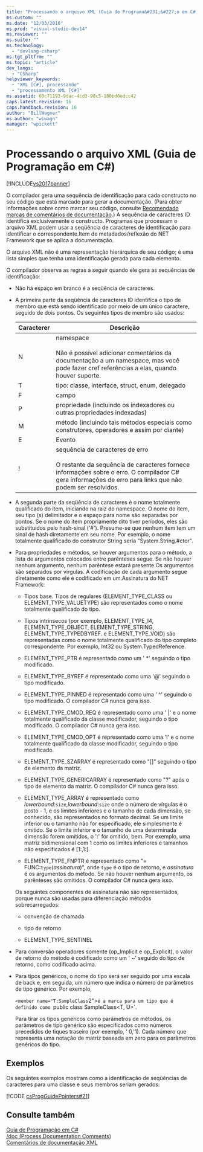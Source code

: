 ```yaml
---
title: "Processando o arquivo XML (Guia de Programa&#231;&#227;o em C#) | Microsoft Docs"
ms.custom: ""
ms.date: "12/03/2016"
ms.prod: "visual-studio-dev14"
ms.reviewer: ""
ms.suite: ""
ms.technology: 
  - "devlang-csharp"
ms.tgt_pltfrm: ""
ms.topic: "article"
dev_langs: 
  - "CSharp"
helpviewer_keywords: 
  - "XML [C#], processando"
  - "processamento XML [C#]"
ms.assetid: 60c71193-9dac-4cd3-98c5-100bd0edcc42
caps.latest.revision: 16
caps.handback.revision: 16
author: "BillWagner"
ms.author: "wiwagn"
manager: "wpickett"
---
```

# Processando o arquivo XML (Guia de Programa&#231;&#227;o em C#)
[!INCLUDE[vs2017banner](../../../csharp/includes/vs2017banner.md)]

O compilador gera uma sequência de identificação para cada constructo no seu código que está marcado para gerar a documentação.  \(Para obter informações sobre como marcar seu código, consulte  [Recomendado marcas de comentários de documentação](../../../csharp/programming-guide/xmldoc/recommended-tags-for-documentation-comments.md).\) A sequência de caracteres ID identifica exclusivamente o constructo.  Programas que processam o arquivo XML podem usar a seqüência de caracteres de identificação para identificar o correspondente.Item de metadados\/reflexão do NET Framework que se aplica a documentação.  
  
 O arquivo XML não é uma representação hierárquica de seu código; é uma lista simples que tenha uma identificação gerada para cada elemento.  
  
 O compilador observa as regras a seguir quando ele gera as sequências de identificação:  
  
-   Não há espaço em branco é a seqüência de caracteres.  
  
-   A primeira parte da seqüência de caracteres ID identifica o tipo de membro que está sendo identificado por meio de um único caractere, seguido de dois pontos.  Os seguintes tipos de membro são usados:  
  
    |Caracterer|Descrição|  
    |----------------|---------------|  
    |N|namespace<br /><br /> Não é possível adicionar comentários da documentação a um namespace, mas você pode fazer cref referências a elas, quando houver suporte.|  
    |T|tipo: classe, interface, struct, enum, delegado|  
    |F|campo|  
    |P|propriedade \(incluindo os indexadores ou outras propriedades indexadas\)|  
    |M|método \(incluindo tais métodos especiais como construtores, operadores e assim por diante\)|  
    |E|Evento|  
    |\!|sequência de caracteres de erro<br /><br /> O restante da sequência de caracteres fornece informações sobre o erro.  O compilador C\# gera informações de erro para links que não podem ser resolvidos.|  
  
-   A segunda parte da seqüência de caracteres é o nome totalmente qualificado do item, iniciando na raiz do namespace.  O nome do item, seu tipo \(s\) delimitador e o espaço para nome são separadas por pontos.  Se o nome do item propriamente dito tiver períodos, eles são substituídos pelo hash\-sinal \('\#'\).  Presume\-se que nenhum item tem um sinal de hash diretamente em seu nome.  Por exemplo, o nome totalmente qualificado do construtor String seria "System.String.\#ctor".  
  
-   Para propriedades e métodos, se houver argumentos para o método, a lista de argumentos colocados entre parênteses segue.  Se não houver nenhum argumento, nenhum parêntese estará presente  Os argumentos são separados por vírgulas.  A codificação de cada argumento segue diretamente como ele é codificado em um.Assinatura do NET Framework:  
  
    -   Tipos base.  Tipos de regulares \(ELEMENT\_TYPE\_CLASS ou ELEMENT\_TYPE\_VALUETYPE\) são representados como o nome totalmente qualificado do tipo.  
  
    -   Tipos intrínsecos \(por exemplo, ELEMENT\_TYPE\_I4, ELEMENT\_TYPE\_OBJECT, ELEMENT\_TYPE\_STRING, ELEMENT\_TYPE\_TYPEDBYREF.  e ELEMENT\_TYPE\_VOID\) são representadas como o nome totalmente qualificado do tipo completo correspondente.  Por exemplo, Int32 ou System.TypedReference.  
  
    -   ELEMENT\_TYPE\_PTR é representado como um ' \*' seguindo o tipo modificado.  
  
    -   ELEMENT\_TYPE\_BYREF é representado como uma '@' seguindo o tipo modificado.  
  
    -   ELEMENT\_TYPE\_PINNED é representado como uma ' ^' seguindo o tipo modificado.  O compilador C\# nunca gera isso.  
  
    -   ELEMENT\_TYPE\_CMOD\_REQ é representado como uma ' &#124;' e o nome totalmente qualificado da classe modificador, seguindo o tipo modificado.  O compilador C\# nunca gera isso.  
  
    -   ELEMENT\_TYPE\_CMOD\_OPT é representado como uma '\!' e o nome totalmente qualificado da classe modificador, seguindo o tipo modificado.  
  
    -   ELEMENT\_TYPE\_SZARRAY é representado como "\[\]" seguindo o tipo de elemento da matriz.  
  
    -   ELEMENT\_TYPE\_GENERICARRAY é representado como "?" após o tipo de elemento da matriz.  O compilador C\# nunca gera isso.  
  
    -   ELEMENT\_TYPE\_ARRAY é representado como *lowerbound*:`size`,*lowerbound*:`size` onde o número de vírgulas é o posto \- 1, e os limites inferiores e o tamanho de cada dimensão, se conhecido, são representados no formato decimal.  Se um limite inferior ou o tamanho não for especificado, ele simplesmente é omitido.  Se o limite inferior e o tamanho de uma determinada dimensão forem omitidos, o ':' for omitido, bem.  Por exemplo, uma matriz bidimensional com 1 como os limites inferiores e tamanhos não especificados é \[1:,1:\].  
  
    -   ELEMENT\_TYPE\_FNPTR é representado como "\= FUNC:`type`\(*assinatura*\)", onde `type` é o tipo de retorno, e  *assinatura* é os argumentos do método.  Se não houver nenhum argumento, os parênteses são omitidos.  O compilador C\# nunca gera isso.  
  
     Os seguintes componentes de assinatura não são representados, porque nunca são usadas para diferenciação métodos sobrecarregados:  
  
    -   convenção de chamada  
  
    -   tipo de retorno  
  
    -   ELEMENT\_TYPE\_SENTINEL  
  
-   Para conversão operadores somente \(op\_Implicit e op\_Explicit\), o valor de retorno do método é codificado como um ' ~' seguido do tipo de retorno, como codificado acima.  
  
-   Para tipos genéricos, o nome do tipo será ser seguido por uma escala de back e, em seguida, um número que indica o número de parâmetros de tipo genérico.  Por exemplo,  
  
     `<member name="T:SampleClass`2">`é a marca para um tipo que é definido como `public class SampleClass\<T, U>`.  
  
     Para tirar os tipos genéricos como parâmetros de métodos, os parâmetros de tipo genérico são especificados como números precedidos de tiques traseiro \(por exemplo, ' 0,'1\).  Cada número que representa uma notação de matriz baseada em zero para os parâmetros genéricos do tipo.  
  
## Exemplos  
 Os seguintes exemplos mostram como a identificação de seqüências de caracteres para uma classe e seus membros seriam gerados:  
  
 [!CODE [csProgGuidePointers#21](../CodeSnippet/VS_Snippets_VBCSharp/csProgGuidePointers#21)]  
  
## Consulte também  
 [Guia de Programação em C\#](../../../csharp/programming-guide/index.md)   
 [\/doc \(Process Documentation Comments\)](../../../csharp/language-reference/compiler-options/doc-compiler-option.md)   
 [Comentários de documentação XML](../../../csharp/programming-guide/xmldoc/xml-documentation-comments.md)
